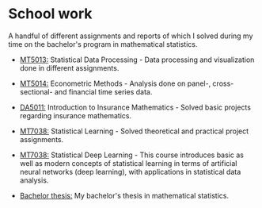 # School work
A handful of different assignments and reports of which I solved during my time on the bachelor's program in mathematical statistics.

- [MT5013:](/MT5013/README.md) Statistical Data Processing - Data processing and visualization done in different assignments.

- [MT5014:](/MT5014/README.md) Econometric Methods - Analysis done on panel-, cross-sectional- and financial time series data. 

- [DA5011:](/MT5011/README.md) Introduction to Insurance Mathematics - Solved basic projects regarding insurance mathematics.

- [MT7038:](/MasterMT7038/README.md) Statistical Learning - Solved theoretical and practical project assignments. 

- [MT7038:](/MasterMT7042/README.md) Statistical Deep Learning - This course introduces basic as well as modern concepts of statistical learning in terms of artificial neural networks (deep learning), with applications in statistical data analysis. 

- [Bachelor thesis:](/BachelorThesis/README.md) My bachelor's thesis in mathematical statistics. 
